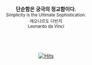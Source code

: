 <div align=center>
  
  <br/>
  <br/>
  <br/>
  <br/>
  
  <div>
    <b>단순함은 궁극의 정교함이다.</b>
  </div>
  <sup>Simplicity is the Ultimate Sophistication.</sup>
  
  <div>
    <sub>레오나르도 다빈치</sub>
  </div>
  <sup>Leonardo da Vinci</sup>
  
  <br/>
  <br/>
  <br/>
  <br/>
  
  [![Hits](https://hits.seeyoufarm.com/api/count/incr/badge.svg?url=https%3A%2F%2Fgithub.com%2F6lueparr0t&count_bg=%23338CFF&title_bg=%2301559A&icon=fluentd.svg&icon_color=%23FAFAFA&title=hits&edge_flat=true)](https://hits.seeyoufarm.com)
</div>
